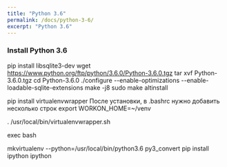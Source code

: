 ```yaml
---
title: "Python 3.6"
permalink: /docs/python-3-6/
excerpt: "Python 3.6"
---
```


### Install Python 3.6
pip install libsqlite3-dev
wget https://www.python.org/ftp/python/3.6.0/Python-3.6.0.tgz
tar xvf Python-3.6.0.tgz
cd Python-3.6.0
./configure --enable-optimizations --enable-loadable-sqlite-extensions
make -j8
sudo make altinstall

pip install virtualenvwrapper
После установки, в .bashrc нужно добавить несколько строк
export WORKON_HOME=~/venv

. /usr/local/bin/virtualenvwrapper.sh

exec bash

mkvirtualenv --python=/usr/local/bin/python3.6 py3_convert
pip install ipython
ipython

